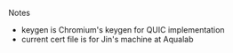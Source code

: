 Notes

- keygen is Chromium's keygen for QUIC implementation
- current cert file is for Jin's machine at Aqualab
